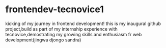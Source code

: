# frontendev-tecnovice1
kicking of  my journey in frontend development! this is my inaugural github project,build as part of my internship experience with tecnovice,demostrating my growing skills and enthusiasm fr web development(jingwa djongo sandra)
